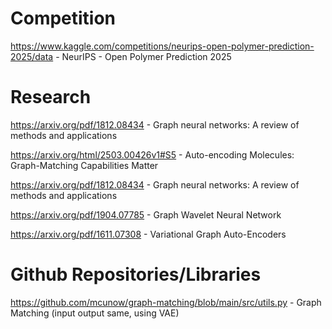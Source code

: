 # Competition

https://www.kaggle.com/competitions/neurips-open-polymer-prediction-2025/data - NeurIPS - Open Polymer Prediction 2025

# Research

https://arxiv.org/pdf/1812.08434 - Graph neural networks: A review of methods and applications

https://arxiv.org/html/2503.00426v1#S5 - Auto-encoding Molecules: Graph-Matching Capabilities Matter

https://arxiv.org/pdf/1812.08434 - Graph neural networks: A review of methods and applications

https://arxiv.org/pdf/1904.07785 - Graph Wavelet Neural Network

https://arxiv.org/pdf/1611.07308 - Variational Graph Auto-Encoders

# Github Repositories/Libraries

https://github.com/mcunow/graph-matching/blob/main/src/utils.py - Graph Matching (input output same, using VAE)

